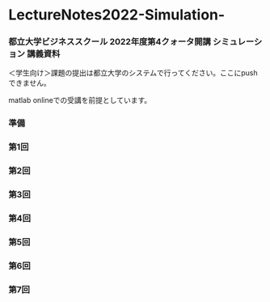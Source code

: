 # LectureNotes2022-Simulation-

### 都立大学ビジネススクール 2022年度第4クォータ開講 シミュレーション 講義資料

＜学生向け＞課題の提出は都立大学のシステムで行ってください。ここにpushできません。

matlab onlineでの受講を前提としています。

### 準備

### 第1回

### 第2回

### 第3回

### 第4回

### 第5回

### 第6回

### 第7回
